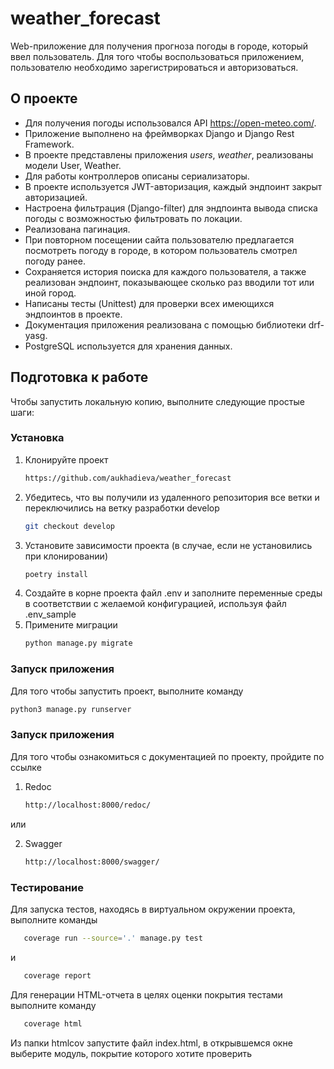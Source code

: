 # weather_forecast
Web-приложение для получения прогноза погоды в городе, который ввел пользователь. 
Для того чтобы воспользоваться приложением, пользователю необходимо зарегистрироваться и авторизоваться.

<!-- ABOUT THE PROJECT -->
## О проекте

- Для получения погоды использовался API https://open-meteo.com/.
- Приложение выполнено на фреймворках Django и Django Rest Framework.
- В проекте представлены приложения *users*, *weather*, реализованы модели User, Weather.
- Для работы контроллеров описаны сериализаторы.
- В проекте используется JWT-авторизация, каждый эндпоинт закрыт авторизацией.
- Настроена фильтрация (Django-filter) для эндпоинта вывода списка погоды с возможностью фильтровать по локации.
- Реализована пагинация.
- При повторном посещении сайта пользователю предлагается посмотреть погоду в городе, в котором пользователь смотрел погоду ранее.
- Сохраняется история поиска для каждого пользователя, а также реализован эндпоинт, показывающее сколько раз вводили тот или иной город.
- Написаны тесты (Unittest) для проверки всех имеющихся эндпоинтов в проекте.
- Документация приложения реализована с помощью библиотеки drf-yasg.
- PostgreSQL используется для хранения данных.


<!-- GETTING STARTED -->
## Подготовка к работе

Чтобы запустить локальную копию, выполните следующие простые шаги:

### Установка

1. Клонируйте проект
   ```sh
   https://github.com/aukhadieva/weather_forecast
   ```
2. Убедитесь, что вы получили из удаленного репозитория все ветки и переключились на ветку разработки develop
   ```sh
   git checkout develop
   ```
3. Установите зависимости проекта (в случае, если не установились при клонировании)
   ```sh
   poetry install
   ```
4. Создайте в корне проекта файл .env и заполните переменные среды в соответствии с желаемой конфигурацией, используя файл .env_sample
5. Примените миграции
   ```sh
   python manage.py migrate
   ```

### Запуск приложения
Для того чтобы запустить проект, выполните команду
   ```sh
   python3 manage.py runserver
   ```

### Запуск приложения
Для того чтобы ознакомиться с документацией по проекту, пройдите по ссылке
1. Redoc
   ```sh
   http://localhost:8000/redoc/
   ```
или

2. Swagger
   ```sh
   http://localhost:8000/swagger/
   ```
   
### Тестирование
Для запуска тестов, находясь в виртуальном окружении проекта, выполните команды
```sh
   coverage run --source='.' manage.py test
   ```
и
```sh
   coverage report
   ```
Для генерации HTML-отчета в целях оценки покрытия тестами выполните команду
```sh
   coverage html
   ```

Из папки htmlcov запустите файл index.html, в открывшемся окне выберите модуль, покрытие которого хотите проверить
